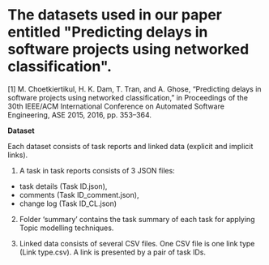 # The datasets used in our paper entitled "Predicting delays in software projects using networked classification".

[1] M. Choetkiertikul, H. K. Dam, T. Tran, and A. Ghose, “Predicting delays in software projects using networked classification,” in Proceedings of the 30th IEEE/ACM International Conference on Automated Software Engineering, ASE 2015, 2016, pp. 353–364.

**Dataset**

Each dataset consists of task reports and linked data (explicit and implicit links).
1. A task in task reports consists of 3 JSON files:
  - task details (Task ID.json),
  - comments (Task ID_comment.json),
  - change log (Task ID_CL.json)

2. Folder ‘summary’ contains the task summary of each task for applying Topic modelling techniques.

3. Linked data consists of several CSV files. One CSV file is one link type (Link type.csv). A link is presented by a pair of task IDs.